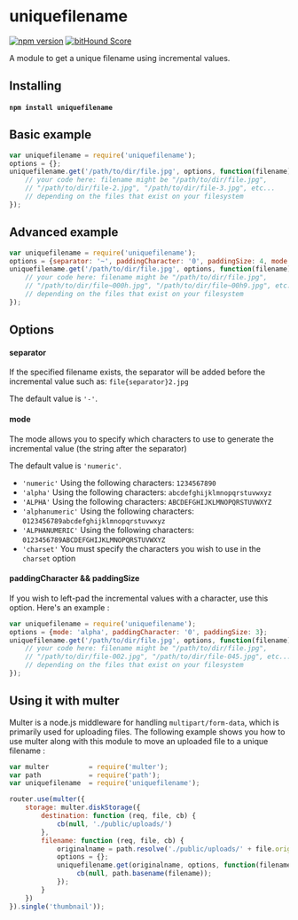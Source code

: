 # uniquefilename

[![npm version](https://badge.fury.io/js/uniquefilename.svg)](http://badge.fury.io/js/uniquefilename) 
[![bitHound Score](https://www.bithound.io/github/rundef/uniquefilename/badges/score.svg)](https://www.bithound.io/github/rundef/uniquefilename)

A module to get a unique filename using incremental values.

## Installing

#### `npm install uniquefilename`


## Basic example

```javascript
var uniquefilename = require('uniquefilename');
options = {};
uniquefilename.get('/path/to/dir/file.jpg', options, function(filename) {
	// your code here: filename might be "/path/to/dir/file.jpg", 
	// "/path/to/dir/file-2.jpg", "/path/to/dir/file-3.jpg", etc...
	// depending on the files that exist on your filesystem
});
```

## Advanced example

```javascript
var uniquefilename = require('uniquefilename');
options = {separator: '~', paddingCharacter: '0', paddingSize: 4, mode: 'alphanumeric'};
uniquefilename.get('/path/to/dir/file.jpg', options, function(filename) {
	// your code here: filename might be "/path/to/dir/file.jpg", 
	// "/path/to/dir/file~000h.jpg", "/path/to/dir/file~00h9.jpg", etc...
	// depending on the files that exist on your filesystem
});
```

## Options

#### separator

If the specified filename exists, the separator will be added before the incremental value such as: `file{separator}2.jpg`

The default value is `'-'`.

#### mode

The mode allows you to specify which characters to use to generate the incremental value (the string after the separator)

The default value is `'numeric'`.

  - `'numeric'` Using the following characters: `1234567890`
  - `'alpha'` Using the following characters: `abcdefghijklmnopqrstuvwxyz`
  - `'ALPHA'` Using the following characters: `ABCDEFGHIJKLMNOPQRSTUVWXYZ`
  - `'alphanumeric'` Using the following characters: `0123456789abcdefghijklmnopqrstuvwxyz`
  - `'ALPHANUMERIC'` Using the following characters: `0123456789ABCDEFGHIJKLMNOPQRSTUVWXYZ`
  - `'charset'` You must specify the characters you wish to use in the `charset` option

#### paddingCharacter && paddingSize

If you wish to left-pad the incremental values with a character, use this option.
Here's an example :

```javascript
var uniquefilename = require('uniquefilename');
options = {mode: 'alpha', paddingCharacter: '0', paddingSize: 3};
uniquefilename.get('/path/to/dir/file.jpg', options, function(filename) {
	// your code here: filename might be "/path/to/dir/file.jpg", 
	// "/path/to/dir/file-002.jpg", "/path/to/dir/file-045.jpg", etc...
	// depending on the files that exist on your filesystem
});
```

## Using it with multer

Multer is a node.js middleware for handling `multipart/form-data`, which is primarily used for uploading files.
The following example shows you how to use multer along with this module to move an uploaded file to a unique filename :

```javascript
var multer 			= require('multer');
var path 			= require('path');
var uniquefilename 	= require('uniquefilename');

router.use(multer({
	storage: multer.diskStorage({
		destination: function (req, file, cb) {
			cb(null, './public/uploads/')
		},
		filename: function (req, file, cb) {
			originalname = path.resolve('./public/uploads/' + file.originalname);
			options = {};
			uniquefilename.get(originalname, options, function(filename) {
				 cb(null, path.basename(filename));
			});
		}
	})
}).single('thumbnail'));
```